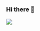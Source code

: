 ### Hi there 👋

<!--
**hdaisywd/hdaisywd** is a ✨ _special_ ✨ repository because its `README.md` (this file) appears on your GitHub profile.

Here are some ideas to get you started:

- 🔭 I’m currently working on ...
- 🌱 I’m currently learning ...
- 👯 I’m looking to collaborate on ...
- 🤔 I’m looking for help with ...
- 💬 Ask me about ...
- 📫 How to reach me: ...
- 😄 Pronouns: ...
- ⚡ Fun fact: ...
-->

<a href="https://hdaisywd.github.io/" target="_blank"><img src="https://img.shields.io/badge/MyBlog-#222222?style=flat-square&logo=githubpages&logoColor=#222222"/></a>

